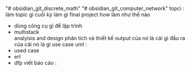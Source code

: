 "# obsidian_git_discrete_math" 
"# obsidian_git_computer_network" 
topci : 
làm topic gì cuối kỳ 
làm gì final project
how làm như thế nào 
- dùng công cụ gì để lập trình 
- multistack  
analyisis  and design phân tích và thiết  kế output của nó là cái gì đầu ra của cái nó là gì use case 
uml : 
- used case 
- erl 
- dfp 
viết báo cáo : 

